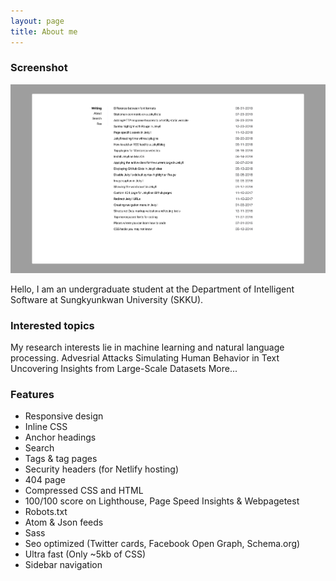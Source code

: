```yaml
---
layout: page
title: About me
---
```

### Screenshot

![Screenshot](screenshot.png)

Hello, I am an undergraduate student at the Department of Intelligent Software at Sungkyunkwan University (SKKU).

### Interested topics

My research interests lie in machine learning and natural language processing.
Advesrial Attacks
Simulating Human Behavior in Text
Uncovering Insights from Large-Scale Datasets
More...

### Features

- Responsive design
- Inline CSS
- Anchor headings
- Search
- Tags & tag pages
- Security headers (for Netlify hosting)
- 404 page
- Compressed CSS and HTML
- 100/100 score on Lighthouse, Page Speed Insights & Webpagetest
- Robots.txt
- Atom & Json feeds
- Sass
- Seo optimized (Twitter cards, Facebook Open Graph, Schema.org)
- Ultra fast (Only ~5kb of CSS)
- Sidebar navigation


